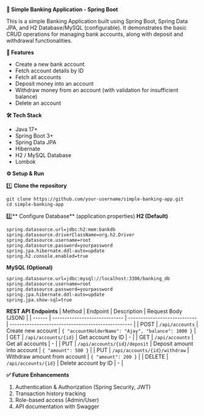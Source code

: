 **🏦 Simple Banking Application - Spring Boot**

This is a simple Banking Application built using Spring Boot, Spring Data JPA, and H2 Database/MySQL (configurable).
It demonstrates the basic CRUD operations for managing bank accounts, along with deposit and withdrawal functionalities.

**🚀 Features**
* Create a new bank account
* Fetch account details by ID
* Fetch all accounts
* Deposit money into an account
* Withdraw money from an account (with validation for insufficient balance)
* Delete an account

**🛠️ Tech Stack**
* Java 17+
* Spring Boot 3+
* Spring Data JPA
* Hibernate
* H2 / MySQL Database
* Lombok

**⚙️ Setup & Run**

1️⃣ **Clone the repository**
```
git clone https://github.com/your-username/simple-banking-app.git
cd simple-banking-app
```

2️⃣** Configure Database** (application.properties)
**H2 (Default)**
```
spring.datasource.url=jdbc:h2:mem:bankdb
spring.datasource.driverClassName=org.h2.Driver
spring.datasource.username=root
spring.datasource.password=yourpassword
spring.jpa.hibernate.ddl-auto=update
spring.h2.console.enabled=true
```
**MySQL (Optional)**
```
spring.datasource.url=jdbc:mysql://localhost:3306/banking_db
spring.datasource.username=root
spring.datasource.password=yourpassword
spring.jpa.hibernate.ddl-auto=update
spring.jpa.show-sql=true
```
**REST API Endpoints**
| Method | Endpoint                      | Description                  | Request Body (JSON)                                |
| ------ | ----------------------------- | ---------------------------- | -------------------------------------------------- |
| POST   | `/api/accounts`               | Create new account           | `{ "accountHolderName": "Ajay", "balance": 1000 }` |
| GET    | `/api/accounts/{id}`          | Get account by ID            | -                                                  |
| GET    | `/api/accounts`               | Get all accounts             | -                                                  |
| PUT    | `/api/accounts/{id}/deposit`  | Deposit amount into account  | `{ "amount": 500 }`                                |
| PUT    | `/api/accounts/{id}/withdraw` | Withdraw amount from account | `{ "amount": 200 }`                                |
| DELETE | `/api/accounts/{id}`          | Delete account by ID         | -                                                  |

**✅ Future Enhancements**
1. Authentication & Authorization (Spring Security, JWT)
2. Transaction history tracking
3. Role-based access (Admin/User)
4. API documentation with Swagger
